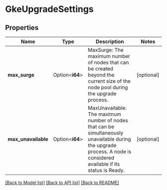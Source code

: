# GkeUpgradeSettings

## Properties

Name | Type | Description | Notes
------------ | ------------- | ------------- | -------------
**max_surge** | Option<**i64**> | MaxSurge: The maximum number of nodes that can be created beyond the current size of the node pool during the upgrade process. | [optional]
**max_unavailable** | Option<**i64**> | MaxUnavailable: The maximum number of nodes that can be simultaneously unavailable during the upgrade process. A node is considered available if its status is Ready. | [optional]

[[Back to Model list]](../README.md#documentation-for-models) [[Back to API list]](../README.md#documentation-for-api-endpoints) [[Back to README]](../README.md)


